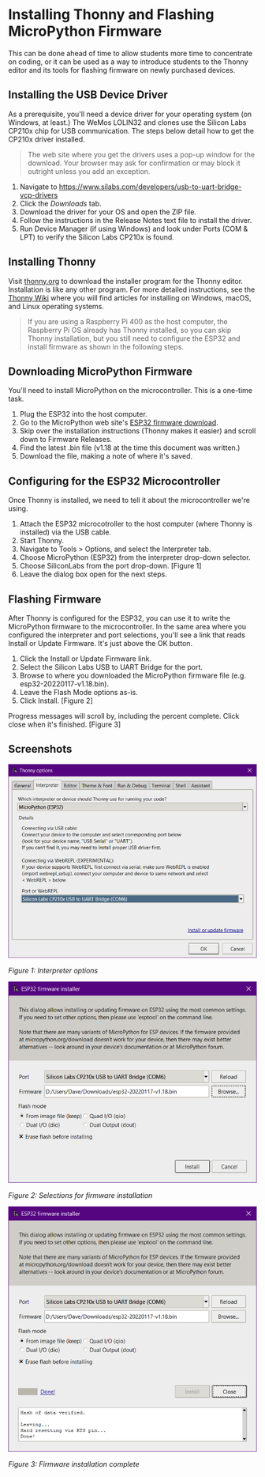 # Installing Thonny and Flashing MicroPython Firmware
This can be done ahead of time to allow students more time to concentrate on coding, or it can be used as a way to introduce students to the Thonny editor and its tools for flashing firmware on newly purchased devices.

## Installing the USB Device Driver
As a prerequisite, you'll need a device driver for your operating system (on Windows, at least.) The WeMos LOLIN32 and clones use the Silicon Labs CP210x chip for USB communication. The steps below detail how to get the CP210x driver installed.

> The web site where you get the drivers uses a pop-up window for the download. Your browser may ask for confirmation or may block it outright unless you add an exception.

1. Navigate to https://www.silabs.com/developers/usb-to-uart-bridge-vcp-drivers
2. Click the _Downloads_ tab.
3. Download the driver for your OS and open the ZIP file.
4. Follow the instructions in the Release Notes text file to install the driver.
5. Run Device Manager (if using Windows) and look under Ports (COM & LPT) to verify the Silicon Labs CP210x is found.

## Installing Thonny
Visit [thonny.org](https://thonny.org/) to download the installer program for the Thonny editor. Installation is like any other program. For more detailed instructions, see the [Thonny Wiki](https://github.com/thonny/thonny/wiki/) where you will find articles for installing on Windows, macOS, and Linux operating systems.

> If you are using a Raspberry Pi 400 as the host computer, the Raspberry Pi OS already has Thonny installed, so you can skip Thonny installation, but you still need to configure the ESP32 and install firmware as shown in the following steps.

## Downloading MicroPython Firmware
You'll need to install MicroPython on the microcontroller. This is a one-time task.

1. Plug the ESP32 into the host computer.
2. Go to the MicroPython web site's [ESP32 firmware download](https://micropython.org/download/esp32/).
3. Skip over the installation instructions (Thonny makes it easier) and scroll down to Firmware Releases.
4. Find the latest .bin file (v1.18 at the time this document was written.)
5. Download the file, making a note of where it's saved.

## Configuring for the ESP32 Microcontroller
Once Thonny is installed, we need to tell it about the microcontroller we're using.

1. Attach the ESP32 microcotroller to the host computer (where Thonny is installed) via the USB cable.
2. Start Thonny.
3. Navigate to Tools > Options, and select the Interpreter tab.
4. Choose MicroPython (ESP32) from the interpreter drop-down selector.
5. Choose SiliconLabs from the port drop-down. [Figure 1]
6. Leave the dialog box open for the next steps.

## Flashing Firmware
After Thonny is configured for the ESP32, you can use it to write the MicroPython firmware to the microcontroller. In the same area where you configured the interpreter and port selections, you'll see a link that reads Install or Update Firmware. It's just above the OK button.

1. Click the Install or Update Firmware link.
2. Select the Silicon Labs USB to UART Bridge for the port.
3. Browse to where you downloaded the MicroPython firmware file (e.g. esp32-20220117-v1.18.bin).
4. Leave the Flash Mode options as-is.
5. Click Install. [Figure 2]

Progress messages will scroll by, including the percent complete. Click close when it's finished. [Figure 3]

## Screenshots

![Interpreter Options](https://github.com/DavesCodeMusings/smart-thermostat-lab/blob/main/docs/labs/screenshots/options-interpreter.png)

_Figure 1: Interpreter options_

![Firmware Installer](https://github.com/DavesCodeMusings/smart-thermostat-lab/blob/main/docs/labs/screenshots/firmware.png)

_Figure 2: Selections for firmware installation_

![Firmware Flash Complete](https://github.com/DavesCodeMusings/smart-thermostat-lab/blob/main/docs/labs/screenshots/firmware-done.png)

_Figure 3: Firmware installation complete_
